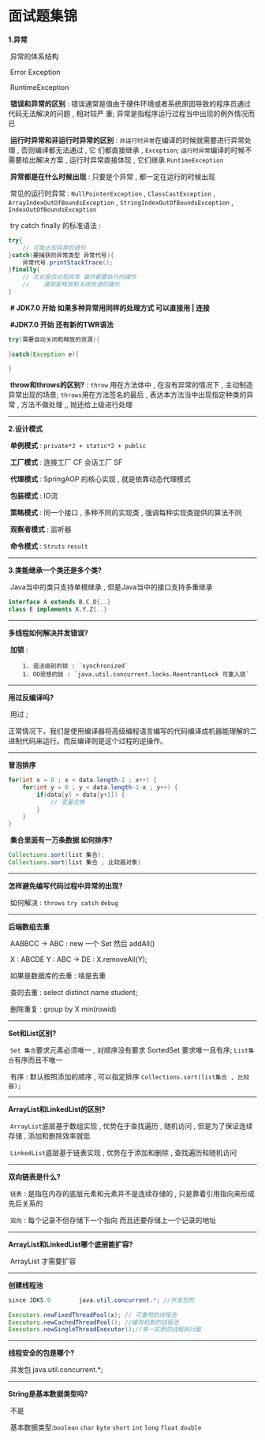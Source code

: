 # 面试题集锦



**1.异常**

​	异常的体系结构

​	Error		Exception

​				RuntimeException

​	**错误和异常的区别** : 错误通常是值由于硬件环境或者系统原因导致的程序员通过代码无法解决的问题 , 相对较严	重;	异常是指程序运行过程当中出现的例外情况而已

​	**运行时异常和非运行时异常的区别** : `非运行时异常`在编译的时候就需要进行异常处理 , 否则编译都无法通过 , 它	们都直接继承 , `Exception`;	`运行时异常`编译的时候不需要给出解决方案 , 运行时异常直接体现 , 它们继承	`RuntimeException`

​	**异常都是在什么时候出现** : 只要是个异常 , 都一定在运行的时候出现

​	常见的运行时异常 : `NullPointerException` , `ClassCastException` , `ArrayIndexOutOfBoundsException` , `StringIndexOutOfBoundsException` , `IndexOutOfBoundsException`

​	try catch finally 的标准语法 : 

```java
try{
    // 可能出现异常的语句
}catch(要捕获的异常类型 异常代号){
    异常代号.printStackTrace();
}finally{
    // 无论是否出现异常 最终都要执行的操作
    //    通常是释放和关闭资源的操作
}
```

​	**# JDK7.0 开始 如果多种异常用同样的处理方式 可以直接用 | 连接**

​	**#JDK7.0 开始 还有新的TWR语法**

```java
try(需要自动关闭和释放的资源){
    
}catch(Exception e){
    
}
```

​	**throw和throws的区别?** : `throw` 用在方法体中 , 在没有异常的情况下 , 主动制造异常出现的场景;	`throws`用在方法签名的最后 , 表达本方法当中出现指定种类的异常 , 方法不做处理 ,, 抛还给上级进行处理

****

**2.设计模式**

​	**单例模式** : `private*2 + static*2 + public`

​	**工厂模式** : 连接工厂 CF 会话工厂 SF

​	**代理模式** : SpringAOP 的核心实现 , 就是依靠动态代理模式

​	**包装模式** : IO流

​	**策略模式** : 同一个接口 , 多种不同的实现类 , 强调每种实现类提供的算法不同

​	**观察者模式** : 监听器

​	**命令模式** : `Struts`	`result`

****

**3.类能继承一个类还是多个类?**

​	Java当中的类只支持单根继承 , 但是Java当中的接口支持多重继承

```java
interface A extends B,C,D{..}
class E implements X,Y,Z{..}
```

****

**多线程如何解决并发错误?**

​	**加锁** : 

		1. 语法级别的锁 : `synchronized`
		1. OO思想的锁 : `java.util.concurrent.locks.ReentrantLock 可重入锁`

****

**用过反编译吗?**

​	用过 ; 

​	正常情况下，我们是使用编译器将高级编程语言编写的代码编译成机器能理解的二进制代码来运行。而反编译则是这个过程的逆操作。

****

**冒泡排序**

```java
for(int x = 0 ; x < data.length-1 ; x++) {
    for(int y = 0 ; y < data.length-1-x ; y++) {
        if(data[y] > data[y+1]) {
            // 变量交换
        }
    }
}
```

​	**集合里面有一万条数据 如何排序?**

```java
Collections.sort(list 集合);
Collections.sort(list 集合 , 比较器对象)
```

****

**怎样避免编写代码过程中异常的出现?**

​	如何解决 : `throws`	`try catch`	`debug`

****

**后端数组去重**

​	AABBCC  ->  ABC : new 一个 Set 然后 addAll()

​	X : ABCDE	Y : ABC  -> DE : X.removeAll(Y);

​	如果是数据库的去重 : 啥是去重

​		查的去重 : select distinct name student;

​		删除重复 : group by X min(rowid)

****

**Set和List区别?**

​	`Set 集合`要求元素必须唯一 , 对顺序没有要求 SortedSet 要求唯一且有序;	`List集合`有序而且不唯一

​	有序 : 默认按照添加的顺序 , 可以指定排序 `Collections.sort(list集合 , 比较器);`

****

**ArrayList和LinkedList的区别?**

​	`ArrayList`底层基于数组实现 , 优势在于查找遍历 , 随机访问 , 但是为了保证连续存储 , 添加和删除效率就低

​	`LinkedList`底层基于链表实现 , 优势在于添加和删除 , 查找遍历和随机访问

****

**双向链表是什么?**

​	`链表` : 是指在内存的底层元素和元素并不是连续存储的 , 只是靠着引用指向来形成先后关系的

​	`双向` : 每个记录不但存储下一个指向 而且还要存储上一个记录的地址

****

**ArrayList和LinkedList哪个底层能扩容?**

​	ArrayList 才需要扩容

****

**创建线程池**

```java
since JDK5.0		java.util.concurrent.*; //并发包的
    
Executors.newFixedThreadPool(x); // 可重用的线程池
Executors.newCachedThreadPool(); //缓存机制的线程池
Executors.newSingleThreadExecutor();//单一实例的线程执行器
```

****

**线程安全的包是哪个?**

​	并发包 java.util.concurrent.*;

****

**String是基本数据类型吗?**

​	不是

​	基本数据类型:`boolean` `char` `byte` `short` `int` `long` `float` `double`